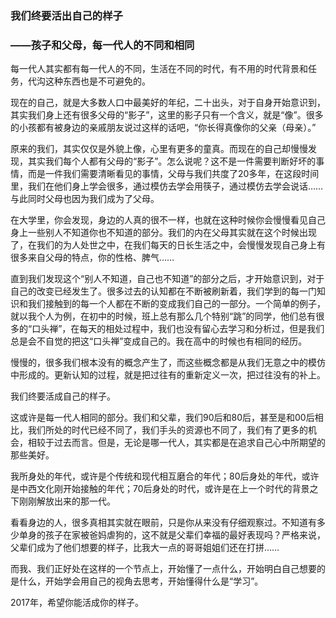 ### 我们终要活出自己的样子

### ——孩子和父母，每一代人的不同和相同



每一代人其实都有每一代人的不同，生活在不同的时代，有不用的时代背景和任务，代沟这种东西也是不可避免的。



现在的自己，就是大多数人口中最美好的年纪，二十出头，对于自身开始意识到，其实我们身上还有很多父母的“影子”，这里的影子只有一个含义，就是“像”。很多的小孩都有被身边的亲戚朋友说过这样的话吧，“你长得真像你的父亲（母亲）。”



原来的我们，其实仅仅是外貌上像，心里有更多的童真。而现在的自己却慢慢发现，其实我们每个人都有父母的“影子”。怎么说呢？这不是一件需要判断好坏的事情，而是一件我们需要清晰看见的事情，父母与我们共度了20多年，在这段时间里，我们在他们身上学会很多，通过模仿去学会用筷子，通过模仿去学会说话……与此同时父母也因为我们成为了父母。



在大学里，你会发现，身边的人真的很不一样，也就在这种时候你会慢慢看见自己身上一些别人不知道你也不知道的部分。我们的内在父母其实就在这个时候出现了，在我们的为人处世之中，在我们每天的日长生活之中，会慢慢发现自己身上有很多来自父母的特点，你的性格、脾气……



直到我们发现这个“别人不知道，自己也不知道”的部分之后，才开始意识到，对于自己的改变已经发生了。很多过去的认知都在不断被刷新着，我们学到的每一门知识和我们接触到的每一个人都在不断的变成我们自己的一部分。一个简单的例子，就以我个人为例，在初中的时候，班上总有那么几个特别“跳”的同学，他们总有很多的“口头禅”，在每天的相处过程中，我们也没有留心去学习和分析过，但是我们总是会不自觉的把这“口头禅”变成自己的。我在高中的时候也有相同的经历。



慢慢的，很多我们根本没有的概念产生了，而这些概念都是从我们无意之中的模仿中形成的。更新认知的过程，就是把过往有的重新定义一次，把过往没有的补上。



我们终要活成自己的样子。



这或许是每一代人相同的部分。我们和父辈，我们90后和80后，甚至是和00后相比，我们所处的时代已经不同了，我们手头的资源也不同了，我们有了更多的机会，相较于过去而言。但是，无论是哪一代人，其实都是在追求自己心中所期望的那些美好。



我所身处的年代，或许是个传统和现代相互磨合的年代；80后身处的年代，或许是中西文化刚开始接触的年代；70后身处的时代，或许是在上一个时代的背景之下刚刚解放出来的那一代。



看看身边的人，很多真相其实就在眼前，只是你从来没有仔细观察过。不知道有多少单身的孩子在家被爸妈虐狗的，这不就是父辈们幸福的最好表现吗？严格来说，父辈们成为了他们想要的样子，比我大一点的哥哥姐姐们还在打拼……



而我、我们正好处在这样的一个节点上，开始懂了一点什么，开始明白自己想要的是什么，开始学会用自己的视角去思考，开始懂得什么是“学习”。



2017年，希望你能活成你的样子。